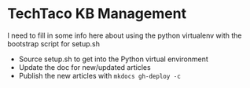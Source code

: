 # TechTaco KB Management

I need to fill in some info here about using the python virtualenv with the bootstrap script for setup.sh

* Source setup.sh to get into the Python virtual environment
* Update the doc for new/updated articles
* Publish the new articles with `mkdocs gh-deploy -c`
